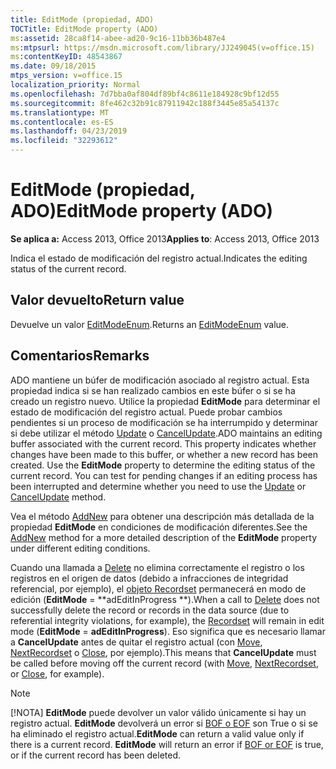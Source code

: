 ```yaml
---
title: EditMode (propiedad, ADO)
TOCTitle: EditMode property (ADO)
ms:assetid: 28ca8f14-abee-ad20-9c16-11bb36b487e4
ms:mtpsurl: https://msdn.microsoft.com/library/JJ249045(v=office.15)
ms:contentKeyID: 48543867
ms.date: 09/18/2015
mtps_version: v=office.15
localization_priority: Normal
ms.openlocfilehash: 7d7bba0af804df89bf4c8611e184928c9bf12d55
ms.sourcegitcommit: 8fe462c32b91c87911942c188f3445e85a54137c
ms.translationtype: MT
ms.contentlocale: es-ES
ms.lasthandoff: 04/23/2019
ms.locfileid: "32293612"
---
```

# <a name="editmode-property-ado"></a><span data-ttu-id="53851-102">EditMode (propiedad, ADO)</span><span class="sxs-lookup"><span data-stu-id="53851-102">EditMode property (ADO)</span></span>


<span data-ttu-id="53851-103">**Se aplica a:** Access 2013, Office 2013</span><span class="sxs-lookup"><span data-stu-id="53851-103">**Applies to**: Access 2013, Office 2013</span></span>

<span data-ttu-id="53851-104">Indica el estado de modificación del registro actual.</span><span class="sxs-lookup"><span data-stu-id="53851-104">Indicates the editing status of the current record.</span></span>

## <a name="return-value"></a><span data-ttu-id="53851-105">Valor devuelto</span><span class="sxs-lookup"><span data-stu-id="53851-105">Return value</span></span>

<span data-ttu-id="53851-106">Devuelve un valor [EditModeEnum](editmodeenum.md).</span><span class="sxs-lookup"><span data-stu-id="53851-106">Returns an [EditModeEnum](editmodeenum.md) value.</span></span>

## <a name="remarks"></a><span data-ttu-id="53851-107">Comentarios</span><span class="sxs-lookup"><span data-stu-id="53851-107">Remarks</span></span>

<span data-ttu-id="53851-p101">ADO mantiene un búfer de modificación asociado al registro actual. Esta propiedad indica si se han realizado cambios en este búfer o si se ha creado un registro nuevo. Utilice la propiedad **EditMode** para determinar el estado de modificación del registro actual. Puede probar cambios pendientes si un proceso de modificación se ha interrumpido y determinar si debe utilizar el método [Update](update-method-ado.md) o [CancelUpdate](cancelupdate-method-ado.md).</span><span class="sxs-lookup"><span data-stu-id="53851-p101">ADO maintains an editing buffer associated with the current record. This property indicates whether changes have been made to this buffer, or whether a new record has been created. Use the **EditMode** property to determine the editing status of the current record. You can test for pending changes if an editing process has been interrupted and determine whether you need to use the [Update](update-method-ado.md) or [CancelUpdate](cancelupdate-method-ado.md) method.</span></span>

<span data-ttu-id="53851-112">Vea el método [AddNew](addnew-method-ado.md) para obtener una descripción más detallada de la propiedad **EditMode** en condiciones de modificación diferentes.</span><span class="sxs-lookup"><span data-stu-id="53851-112">See the [AddNew](addnew-method-ado.md) method for a more detailed description of the **EditMode** property under different editing conditions.</span></span>

<span data-ttu-id="53851-113">Cuando una llamada a [Delete](delete-method-ado-recordset.md) no elimina correctamente el registro o los registros en el origen de datos (debido a infracciones de integridad referencial, por ejemplo), el [objeto Recordset](recordset-object-ado.md) permanecerá en modo de edición (**EditMode** = \*\*adEditInProgress \*\*).</span><span class="sxs-lookup"><span data-stu-id="53851-113">When a call to [Delete](delete-method-ado-recordset.md) does not successfully delete the record or records in the data source (due to referential integrity violations, for example), the [Recordset](recordset-object-ado.md) will remain in edit mode (**EditMode** = **adEditInProgress**).</span></span> <span data-ttu-id="53851-114">Eso significa que es necesario llamar a **CancelUpdate** antes de quitar el registro actual (con [Move](move-method-ado.md), [NextRecordset](nextrecordset-method-ado.md) o [Close](close-method-ado.md), por ejemplo).</span><span class="sxs-lookup"><span data-stu-id="53851-114">This means that **CancelUpdate** must be called before moving off the current record (with [Move](move-method-ado.md), [NextRecordset](nextrecordset-method-ado.md), or [Close](close-method-ado.md), for example).</span></span>


> [!NOTE]
> <span data-ttu-id="53851-p103">[!NOTA] **EditMode** puede devolver un valor válido únicamente si hay un registro actual. **EditMode** devolverá un error si [BOF o EOF](bof-eof-properties-ado.md) son True o si se ha eliminado el registro actual.</span><span class="sxs-lookup"><span data-stu-id="53851-p103">**EditMode** can return a valid value only if there is a current record. **EditMode** will return an error if [BOF or EOF](bof-eof-properties-ado.md) is true, or if the current record has been deleted.</span></span>


